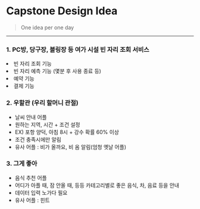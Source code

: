 # Capstone Design Idea
> One idea per one day
----

### 1. PC방, 당구장, 볼링장 등 여가 시설 빈 자리 조회 서비스
<li> 빈 자리 조회 기능
<li> 빈 자리 예측 기능 (몇분 후 사용 종료 등)
<li> 예약 기능
<li> 결제 기능 </li>

### 2. 우할관 (우리 할머니 관절)
+ 날씨 안내 어플
+ 원하는 지역, 시간 + 조건 설정
+ EX) 포항 양덕, 아침 8시 + 강수 확률 60% 이상
+ 조건 충족시에만 알림
+ 유사 어플 : 비가 올까요, 비 옴 알림(엄청 옛날 어플)

### 3. 그게 좋아
+ 음식 추천 어플
+ 어디가 아플 때, 잠 안올 때, 등등 카테고리별로 좋은 음식, 차, 음료 등을 안내
+ 데이터 입력 노가다 필요
+ 유사 어플 : 힌트